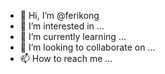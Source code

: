 - 👋 Hi, I’m @ferikong
- 👀 I’m interested in ...
- 🌱 I’m currently learning ...
- 💞️ I’m looking to collaborate on ...
- 📫 How to reach me ...

<!---
ferikong/ferikong is a ✨ special ✨ repository because its `README.md` (this file) appears on your GitHub profile.
You can click the Preview link to take a look at your changes.
--->
